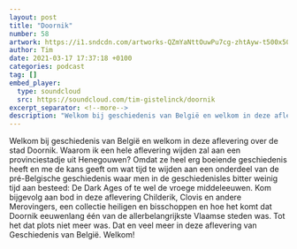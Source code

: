 ```yaml
---
layout: post
title: "Doornik"
number: 58
artwork: https://i1.sndcdn.com/artworks-QZmYaNttOuwPu7cg-zhtAyw-t500x500.jpg
author: Tim
date: 2021-03-17 17:37:18 +0100
categories: podcast
tag: []
embed_player:
  type: soundcloud
  src: https://soundcloud.com/tim-gistelinck/doornik
excerpt_separator: <!--more-->
description: "Welkom bij geschiedenis van België en welkom in deze aflevering over de stad Doornik."
---
```

Welkom bij geschiedenis van België en welkom in deze aflevering over de stad Doornik. Waarom ik een hele aflevering wijden zal aan een provinciestadje uit Henegouwen? Omdat ze heel erg boeiende geschiedenis heeft en me de kans geeft om wat tijd te wijden aan een onderdeel van de pré-Belgische geschiedenis waar men in de geschiedenisles bitter weinig tijd aan besteed: De Dark Ages of te wel de vroege middeleeuwen. Kom bijgevolg aan bod in deze aflevering Childerik, Clovis en andere Merovingers, een collectie heiligen en bisschoppen en hoe het komt dat Doornik eeuwenlang één van de allerbelangrijkste Vlaamse steden was. Tot het dat plots niet meer was. Dat en veel meer in deze aflevering van Geschiedenis van België. Welkom!